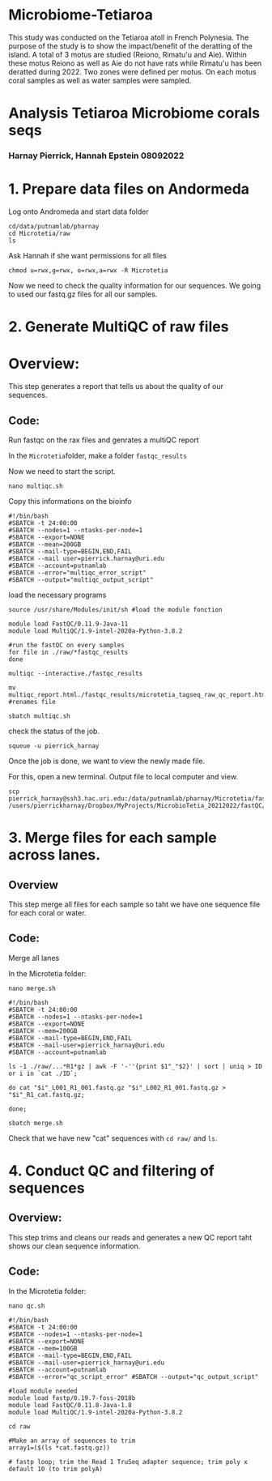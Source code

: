 # Microbiome-Tetiaroa
This study was conducted on the Tetiaroa atoll in French Polynesia. The purpose of the study is to show the impact/benefit of the deratting of the island. 
A total of 3 motus are studied (Reiono, Rimatu'u and Aie). Within these motus Reiono as well as Aie do not have rats while Rimatu'u has been deratted during 2022. Two zones were defined per motus. On each motus coral samples as well as water samples were sampled.

# Analysis Tetiaroa Microbiome corals seqs

### Harnay Pierrick, Hannah Epstein 08092022

# 1. Prepare data files on Andormeda 

Log onto Andromeda and start data folder 

```
cd/data/putnamlab/pharnay
cd Microtetia/raw
ls
```

Ask Hannah if she want permissions for all files

```
chmod u=rwx,g=rwx, o=rwx,a=rwx -R Microtetia
```

Now we need to check the quality information for our sequences.
We going to used our fastq.gz files for all our samples.

# 2. Generate MultiQC of raw files 

# Overview: 
This step generates a report that tells us about the quality of our sequences.

## Code: 
Run fastqc on the rax files and genrates a multiQC report 

In the `Microtetia`folder, make a folder `fastqc_results`

Now we need to start the script.

```
nano multiqc.sh 
```

Copy this informations on the bioinfo 

```
#!/bin/bash
#SBATCH -t 24:00:00
#SBATCH --nodes=1 --ntasks-per-node=1
#SBATCH --export=NONE
#SBATCH --mean=200GB
#SBATCH --mail-type=BEGIN,END,FAIL 
#SBATCH --mail user=pierrick.harnay@uri.edu
#SBATCH --account=putnamlab
#SBATCH --error="multiqc_error_script"
#SBATCH --output="multiqc_output_script"
```
load the necessary programs 

```
source /usr/share/Modules/init/sh #load the module fonction

module load FastQC/0.11.9-Java-11
module load MultiQC/1.9-intel-2020a-Python-3.8.2

#run the fastQC on every samples
for file in ./raw/*fastqc_results
done 

multiqc --interactive./fastqc_results

mv multiqc_report.html./fastqc_results/microtetia_tagseq_raw_qc_report.html
#renames file
```

```
sbatch multiqc.sh
```

check the status of the job. 

```
squeue -u pierrick_harnay
```

Once the job is done, we want to view the newly made file.

For this, open a new terminal. Output file to local computer and view.

```
scp pierrick_harnay@ssh3.hac.uri.edu:/data/putnamlab/pharnay/Microtetia/fastqc_results/microtetia_tagseq_raw_qc_report.html /users/pierrickharnay/Dropbox/MyProjects/MicrobioTetia_20212022/fastQC/Output

```

# 3. Merge files for each sample across lanes.

## Overview
This step merge all files for each sample so taht we have one sequence file for each coral or water.

## Code:

Merge all lanes

In the Microtetia folder:

```
nano merge.sh

```

```
#!/bin/bash
#SBATCH -t 24:00:00
#SBATCH --nodes=1 --ntasks-per-node=1
#SBATCH --export=NONE
#SBATCH --mem=200GB
#SBATCH --mail-type=BEGIN,END,FAIL 
#SBATCH --mail-user=pierrick_harnay@uri.edu 
#SBATCH --account=putnamlab 

ls -1 ./raw/...*R1*gz | awk -F '-''{print $1"_"$2}' | sort | uniq > ID
or i in `cat ./ID`; 

do cat "$i"_L001_R1_001.fastq.gz "$i"_L002_R1_001.fastq.gz > "$i"_R1_cat.fastq.gz; 

done;
```

```
sbatch merge.sh

```
Check that we have new "cat" sequences with `cd raw/` and `ls`.

# 4. Conduct QC and filtering of sequences
## Overview:

This step trims and cleans our reads and generates a new QC report taht shows our clean sequence information. 

## Code: 

In the Microtetia folder:
```
nano qc.sh

```

```
#!/bin/bash
#SBATCH -t 24:00:00
#SBATCH --nodes=1 --ntasks-per-node=1
#SBATCH --export=NONE
#SBATCH --mem=100GB
#SBATCH --mail-type=BEGIN,END,FAIL 
#SBATCH --mail-user=pierrick_harnay@uri.edu 
#SBATCH --account=putnamlab                  
#SBATCH --error="qc_script_error" #SBATCH --output="qc_output_script" 

#load module needed
module load fastp/0.19.7-foss-2018b
module load FastQC/0.11.8-Java-1.8
module load MultiQC/1.9-intel-2020a-Python-3.8.2

cd raw

#Make an array of sequences to trim 
array1=($(ls *cat.fastq.gz))

# fastp loop; trim the Read 1 TruSeq adapter sequence; trim poly x default 10 (to trim polyA) 

```



